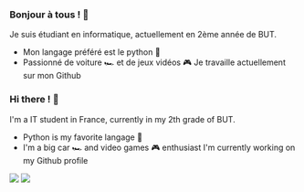 ### Bonjour à tous ! 👋
Je suis étudiant en informatique, actuellement en 2ème année de BUT.
- Mon langage préféré est le python 🐍
- Passionné de voiture 🏎️ et de jeux vidéos 🎮
Je travaille actuellement sur mon Github


### Hi there ! 👋
I'm a IT student in France, currently in my 2th grade of BUT.
- Python is my favorite langage 🐍
- I'm a big car 🏎️ and video games 🎮 enthusiast
I'm currently working on my Github profile

![](http://github-profile-summary-cards.vercel.app/api/cards/repos-per-language?username=SimonErre&theme=default) ![](http://github-profile-summary-cards.vercel.app/api/cards/stats?username=SimonErre&theme=default)
<!--
**SimonErre/SimonErre** is a ✨ _special_ ✨ repository because its `README.md` (this file) appears on your GitHub profile.

Here are some ideas to get you started:

- 🔭 I’m currently working on ...
- 🌱 I’m currently learning ...
- 👯 I’m looking to collaborate on ...
- 🤔 I’m looking for help with ...
- 💬 Ask me about ...
- 📫 How to reach me: ...
- 😄 Pronouns: ...
- ⚡ Fun fact: ...
-->

